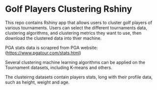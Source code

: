 # Golf Players Clustering Rshiny

This repo contains Rshiny app that allows users to cluster golf players of various tournaments. Users can select the different tournaments data, clustering algorithms, and clustering metrics they want to use, then download the clustered data into thier machine.

PGA stats data is scrapred from PGA website: (https://www.pgatour.com/stats.html)

Several clustering machine learning algorithms can be applied on the Tournament datasets, including K-means and others.

The clusteirng datasets contain players stats, long with their profile data, such as height, weight and age. 
